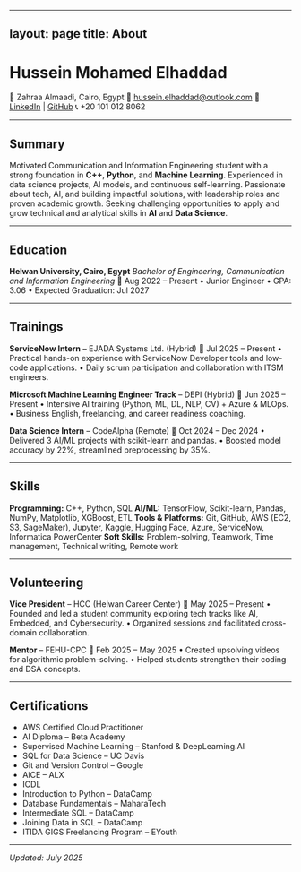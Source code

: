 
---
layout: page
title: About
---

# Hussein Mohamed Elhaddad

📍 Zahraa Almaadi, Cairo, Egypt
📧 [hussein.elhaddad@outlook.com](mailto:hussein.elhaddad@outlook.com)
🔗 [LinkedIn](https://www.linkedin.com/in/husseinelhaddad/) | [GitHub](https://github.com/husseinelhaddad)
📞 +20 101 012 8062

---

## Summary

Motivated Communication and Information Engineering student with a strong foundation in **C++**, **Python**, and **Machine Learning**. Experienced in data science projects, AI models, and continuous self-learning. Passionate about tech, AI, and building impactful solutions, with leadership roles and proven academic growth. Seeking challenging opportunities to apply and grow technical and analytical skills in **AI** and **Data Science**.

---

## Education

**Helwan University, Cairo, Egypt**
*Bachelor of Engineering, Communication and Information Engineering*
📅 Aug 2022 – Present
• Junior Engineer
• GPA: 3.06
• Expected Graduation: Jul 2027

---

## Trainings

**ServiceNow Intern** – EJADA Systems Ltd. (Hybrid)
📅 Jul 2025 – Present
• Practical hands-on experience with ServiceNow Developer tools and low-code applications.
• Daily scrum participation and collaboration with ITSM engineers.

**Microsoft Machine Learning Engineer Track** – DEPI (Hybrid)
📅 Jun 2025 – Present
• Intensive AI training (Python, ML, DL, NLP, CV) + Azure & MLOps.
• Business English, freelancing, and career readiness coaching.

**Data Science Intern** – CodeAlpha (Remote)
📅 Oct 2024 – Dec 2024
• Delivered 3 AI/ML projects with scikit-learn and pandas.
• Boosted model accuracy by 22%, streamlined preprocessing by 35%.

---

## Skills

**Programming:** C++, Python, SQL
**AI/ML:** TensorFlow, Scikit-learn, Pandas, NumPy, Matplotlib, XGBoost, ETL
**Tools & Platforms:** Git, GitHub, AWS (EC2, S3, SageMaker), Jupyter, Kaggle, Hugging Face, Azure, ServiceNow, Informatica PowerCenter
**Soft Skills:** Problem-solving, Teamwork, Time management, Technical writing, Remote work

---

## Volunteering

**Vice President** – HCC (Helwan Career Center)
📅 May 2025 – Present
• Founded and led a student community exploring tech tracks like AI, Embedded, and Cybersecurity.
• Organized sessions and facilitated cross-domain collaboration.

**Mentor** – FEHU-CPC
📅 Feb 2025 – May 2025
• Created upsolving videos for algorithmic problem-solving.
• Helped students strengthen their coding and DSA concepts.

---

## Certifications

* AWS Certified Cloud Practitioner
* AI Diploma – Beta Academy
* Supervised Machine Learning – Stanford & DeepLearning.AI
* SQL for Data Science – UC Davis
* Git and Version Control – Google
* AiCE – ALX
* ICDL
* Introduction to Python – DataCamp
* Database Fundamentals – MaharaTech
* Intermediate SQL – DataCamp
* Joining Data in SQL – DataCamp
* ITIDA GIGS Freelancing Program – EYouth

---

*Updated: July 2025*
